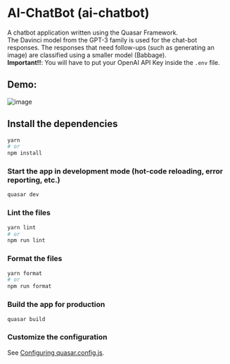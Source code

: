 # AI-ChatBot (ai-chatbot)

A chatbot application written using the Quasar Framework.  
The Davinci model from the GPT-3 family is used for the chat-bot responses. The responses that need follow-ups (such as generating an image) are classified using a smaller model (Babbage).   
**Important!!**: You will have to put your OpenAI API Key inside the `.env` file.

## Demo:
![image](https://user-images.githubusercontent.com/14914491/209040878-71c79db3-f4c1-4fa8-97d5-f13e9d334c7d.png)

## Install the dependencies

```bash
yarn
# or
npm install
```

### Start the app in development mode (hot-code reloading, error reporting, etc.)

```bash
quasar dev
```

### Lint the files

```bash
yarn lint
# or
npm run lint
```

### Format the files

```bash
yarn format
# or
npm run format
```

### Build the app for production

```bash
quasar build
```

### Customize the configuration

See [Configuring quasar.config.js](https://v2.quasar.dev/quasar-cli-vite/quasar-config-js).
